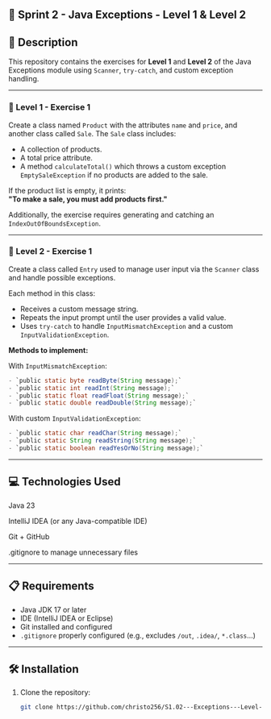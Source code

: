 ## 📘 Sprint 2 - Java Exceptions - Level 1 & Level 2

## 📄 Description

This repository contains the exercises for **Level 1** and **Level 2** of the Java Exceptions module using `Scanner`, `try-catch`, and custom exception handling.

---

### 🧩 Level 1 - Exercise 1

Create a class named `Product` with the attributes `name` and `price`, and another class called `Sale`. The `Sale` class includes:

- A collection of products.
- A total price attribute.
- A method `calculateTotal()` which throws a custom exception `EmptySaleException` if no products are added to the sale.

If the product list is empty, it prints:  
**"To make a sale, you must add products first."**

Additionally, the exercise requires generating and catching an `IndexOutOfBoundsException`.

---

### 🧩 Level 2 - Exercise 1

Create a class called `Entry` used to manage user input via the `Scanner` class and handle possible exceptions.

Each method in this class:

- Receives a custom message string.
- Repeats the input prompt until the user provides a valid value.
- Uses `try-catch` to handle `InputMismatchException` and a custom `InputValidationException`.

**Methods to implement:**

With `InputMismatchException`:
``` java
- `public static byte readByte(String message);`
- `public static int readInt(String message);`
- `public static float readFloat(String message);`
- `public static double readDouble(String message);`
```
With custom `InputValidationException`:
``` java
- `public static char readChar(String message);`
- `public static String readString(String message);`
- `public static boolean readYesOrNo(String message);`
```
---

## 💻 Technologies Used

Java 23

IntelliJ IDEA (or any Java-compatible IDE)

Git + GitHub

.gitignore to manage unnecessary files

---

## 📋 Requirements

- Java JDK 17 or later
- IDE (IntelliJ IDEA or Eclipse)
- Git installed and configured
- `.gitignore` properly configured (e.g., excludes `/out`, `.idea/`, `*.class`...)

---

## 🛠️ Installation

1. Clone the repository:
   ```bash
   git clone https://github.com/christo256/S1.02---Exceptions---Level-1-2/edit/master/README.md
